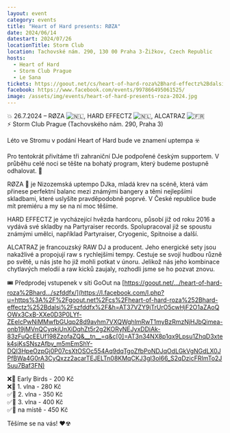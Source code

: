 ```yaml
---
layout: event
category: events
title: "Heart of Hard presents: RØZA"
date: 2024/06/14
datestart: 2024/07/26
locationTitle: Storm Club
location: Tachovské nám. 290, 130 00 Praha 3-Žižkov, Czech Republic
hosts:
  - Heart of Hard
  - Storm Club Prague
  - Le Sana
tickets: https://goout.net/cs/heart-of-hard-roza%2Bhard-effectz%2Bdalsi/szfddfx/
facebook: https://www.facebook.com/events/997866495061525/
image: /assets/img/events/heart-of-hard-presents-roza-2024.jpg
---
```


💥 26.7.2024 – RØZA ![🇳🇱](https://static.xx.fbcdn.net/images/emoji.php/v9/tbd/2/16/1f1f3_1f1f1.png), HARD EFFECTZ ![🇳🇱](https://static.xx.fbcdn.net/images/emoji.php/v9/tbd/2/16/1f1f3_1f1f1.png), ALCATRAZ ![🇫🇷](https://static.xx.fbcdn.net/images/emoji.php/v9/td3/2/16/1f1eb_1f1f7.png)  
⚡ Storm Club Prague (Tachovského nám. 290, Praha 3)

Léto ve Stromu v podání Heart of Hard bude ve znamení uptempa ☣️

Pro tentokrát přivítáme tři zahraniční DJe podpořené českým supportem. V průběhu celé noci se těšte na bohatý program, který budeme postupně odhalovat. 🤫

RØZA 🌹 je Nizozemská uptempo DJka, mladá krev na scéně, která vám přinese perfektní balanc mezi známými bangery a těmi nejlepšími skladbami, které uslyšíte pravděpodobně poprvé. V České republice bude mít premiéru a my se na ní moc těšíme.

HARD EFFECTZ je vycházející hvězda hardcoru, působí již od roku 2016 a vydává své skladby na Partyraiser records. Spolupracoval již se spoustu známými umělci, například Partyraiser, Cryogenic, Spitnoise a další.

ALCATRAZ je francouzský RAW DJ a producent. Jeho energické sety jsou nakažlivé a propojují raw s rychlejšími tempy. Cestuje se svojí hudbou různě po světě, u nás jste ho již mohli potkat v únoru. Jelikož nás jeho kombinace chytlavých melodií a raw kicků zaujaly, rozhodli jsme se ho pozvat znovu.

🎟 Předprodej vstupenek v síti GoOut na [https://goout.net/.../heart-of-hard-roza%2Bhard.../szfddfx/](https://l.facebook.com/l.php?u=https%3A%2F%2Fgoout.net%2Fcs%2Fheart-of-hard-roza%252Bhard-effectz%252Bdalsi%2Fszfddfx%2F&h=AT37VZY9jTrUrO5cwHjF2O1aZAoQOWx3CxB-XXe0D3P0LYf-ZEeIcPwNiMMwfbGUqp28d9avhm7VXQWghlmRwT1myBzRmzNjHJbQimea-onb19jMVnQCyqkiUnXiDqhZt5r2g2KORyNEJyxDDiAk-83zFuQcEEUf198ZzofaZQ&__tn__=q&c[0]=AT3n34NX8p1qx9Lpsu1ZhqD3xtek4sjKsSNszAfbv_m5mEmShY-DQI3HpeOzpGj0P07csXtOSOc554Aq9dqTgoZfbPoNDJqOdLGkVgNGdLX0JPfBWa4G0rA3CyQxzz2acarTEJELTn08KMqCKJ3gI3ol66_S2qDzicFRImTo2J5uu7Baf3FN)

❌🔸 Early Birds - 200 Kč  
❌🔸 1. vlna - 280 Kč  
✅🔸 2. vlna - 350 Kč  
✅🔸 3. vlna - 400 Kč  
✅🔸 na místě - 450 Kč

Těšíme se na vás! ❤☢
